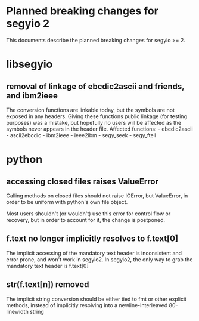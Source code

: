 # Planned breaking changes for segyio 2

This documents describe the planned breaking changes for segyio >= 2.

# libsegyio
## removal of linkage of ebcdic2ascii and friends, and ibm2ieee

The conversion functions are linkable today, but the symbols are not exposed in
any headers. Giving these functions public linkage (for testing purposes) was a
mistake, but hopefully no users will be affected as the symbols never appears in
the header file. Affected functions:
    - ebcdic2ascii
    - ascii2ebcdic
    - ibm2ieee
    - ieee2ibm
    - segy_seek
    - segy_ftell

# python
## accessing closed files raises ValueError

Calling methods on closed files should not raise IOError, but ValueError, in
order to be uniform with python's own file object.

Most users shouldn't (or wouldn't) use this error for control flow or recovery,
but in order to account for it, the change is postponed.

## f.text no longer implicitly resolves to f.text[0]

The implicit accessing of the mandatory text header is inconsistent and error
prone, and won't work in segyio2. In segyio2, the only way to grab the
mandatory text header is f.text[0]

## str(f.text[n]) removed

The implicit string conversion should be either tied to fmt or other explicit
methods, instead of implicitly resolving into a newline-interleaved
80-linewidth string
